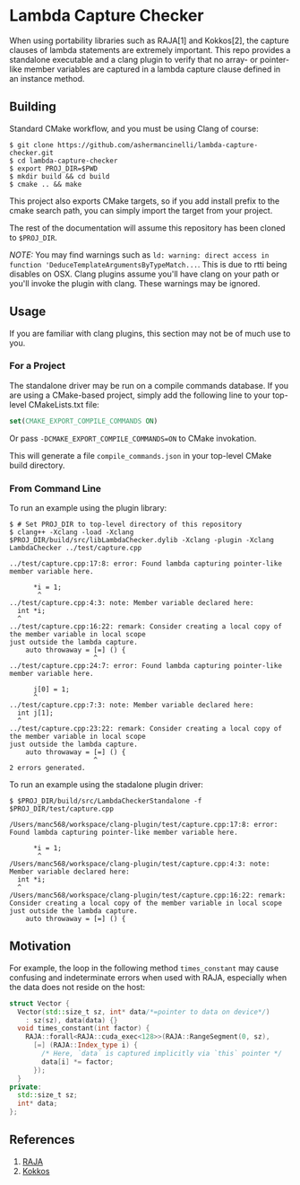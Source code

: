 # Lambda Capture Checker

When using portability libraries such as RAJA[1] and Kokkos[2], the capture clauses of lambda statements are extremely important.
This repo provides a standalone executable and a clang plugin to verify that no array- or pointer-like member variables are captured in a lambda capture clause defined in an instance method.

## Building

Standard CMake workflow, and you must be using Clang of course:

```console
$ git clone https://github.com/ashermancinelli/lambda-capture-checker.git
$ cd lambda-capture-checker
$ export PROJ_DIR=$PWD
$ mkdir build && cd build
$ cmake .. && make
```

This project also exports CMake targets, so if you add install prefix to the cmake search path, you can simply import the target from your project.

The rest of the documentation will assume this repository has been cloned to `$PROJ_DIR`.

*NOTE:* You may find warnings such as `ld: warning: direct access in function 'DeduceTemplateArgumentsByTypeMatch...`.
This is due to rtti being disables on OSX. Clang plugins assume you'll have clang on your path or you'll invoke the plugin with clang.
These warnings may be ignored.

## Usage

If you are familiar with clang plugins, this section may not be of much use to you.

### For a Project

The standalone driver may be run on a compile commands database.
If you are using a CMake-based project, simply add the following line to your top-level CMakeLists.txt file:

```cmake
set(CMAKE_EXPORT_COMPILE_COMMANDS ON)
```

Or pass `-DCMAKE_EXPORT_COMPILE_COMMANDS=ON` to CMake invokation.

This will generate a file `compile_commands.json` in your top-level CMake build directory. 

### From Command Line

To run an example using the plugin library:

```console
$ # Set PROJ_DIR to top-level directory of this repository
$ clang++ -Xclang -load -Xclang $PROJ_DIR/build/src/libLambdaChecker.dylib -Xclang -plugin -Xclang LambdaChecker ../test/capture.cpp

../test/capture.cpp:17:8: error: Found lambda capturing pointer-like member variable here.

      *i = 1;
       ^
../test/capture.cpp:4:3: note: Member variable declared here:
  int *i;
  ^
../test/capture.cpp:16:22: remark: Consider creating a local copy of the member variable in local scope
just outside the lambda capture.
    auto throwaway = [=] () {
                     ^
../test/capture.cpp:24:7: error: Found lambda capturing pointer-like member variable here.

      j[0] = 1;
      ^
../test/capture.cpp:7:3: note: Member variable declared here:
  int j[1];
  ^
../test/capture.cpp:23:22: remark: Consider creating a local copy of the member variable in local scope
just outside the lambda capture.
    auto throwaway = [=] () {
                     ^
2 errors generated.
```

To run an example using the stadalone plugin driver:

```console
$ $PROJ_DIR/build/src/LambdaCheckerStandalone -f $PROJ_DIR/test/capture.cpp

/Users/manc568/workspace/clang-plugin/test/capture.cpp:17:8: error: Found lambda capturing pointer-like member variable here.

      *i = 1;
       ^
/Users/manc568/workspace/clang-plugin/test/capture.cpp:4:3: note: Member variable declared here:
  int *i;
  ^
/Users/manc568/workspace/clang-plugin/test/capture.cpp:16:22: remark: Consider creating a local copy of the member variable in local scope
just outside the lambda capture.
    auto throwaway = [=] () {
```

## Motivation

For example, the loop in the following method `times_constant` may cause confusing and indeterminate errors when used with RAJA, especially when the data does not reside on the host:

```cpp
struct Vector {
  Vector(std::size_t sz, int* data/*=pointer to data on device*/)
    : sz(sz), data(data) {}
  void times_constant(int factor) {
    RAJA::forall<RAJA::cuda_exec<128>>(RAJA::RangeSegment(0, sz),
      [=] (RAJA::Index_type i) {
        /* Here, `data` is captured implicitly via `this` pointer */
        data[i] *= factor;
      });
  }
private:
  std::size_t sz;
  int* data;
};
```

## References

1. [RAJA](https://github.com/LLNL/RAJA/blob/main/docs/sphinx/user_guide/index.rst)
1. [Kokkos](https://github.com/kokkos/kokkos)
